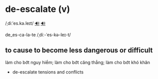 # de-escalate (v)

/ˌdiːˈes.kə.leɪt/ [🔊](https://dictionary.cambridge.org/media/english/uk_pron/u/ukd/ukdec/ukdecry018.mp3) [🔊](https://dictionary.cambridge.org/media/english/us_pron/d/de_/de_es/de_escalate.mp3)

de_es-ca-la-te /ˌdiː-ˈes-kə-leɪ-t/

## to cause to become less dangerous or difficult

làm cho bớt nguy hiểm; làm cho bớt căng thẳng; làm cho bớt khó khăn

- de-escalate tensions and conflicts